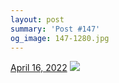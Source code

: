 ```yaml
---
layout: post
summary: 'Post #147'
og_image: 147-1280.jpg
---
```


<p>
  <time>
    <a href="/147">April 16, 2022</a>
  </time>
  <a href="/147">
    <img src="{{ site.assets_url }}/147-640.jpg" srcset="{{ site.assets_url }}/147-320.jpg 320w, {{ site.assets_url }}/147-640.jpg 640w, {{ site.assets_url }}/147-960.jpg 960w, {{ site.assets_url }}/147-1280.jpg 1280w" sizes="(min-width: 700px) 50vw, calc(100vw - 2rem)" />
  </a>
</p>
